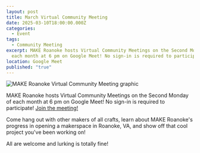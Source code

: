 ```yaml
---
layout: post
title: March Virtual Community Meeting
date: 2025-03-10T18:00:00.000Z
categories:
  - Event
tags:
  - Community Meeting
excerpt: MAKE Roanoke hosts Virtual Community Meetings on the Second Monday of
  each month at 6 pm on Google Meet! No sign-in is required to participate!
location: Google Meet
published: "true"
---
```

![MAKE Roanoke Virtual Community Meeting graphic](/assets/images/21025-virtual-community-meeting-flyer.png)

MAKE Roanoke hosts Virtual Community Meetings on the Second Monday of each month at 6 pm on Google Meet! No sign-in is required to participate! [Join the meeting!](https://meet.google.com/ckf-jaic-knt)

Come hang out with other makers of all crafts, learn about MAKE Roanoke's progress in opening a makerspace in Roanoke, VA, and show off that cool project you've been working on!

All are welcome and lurking is totally fine!
